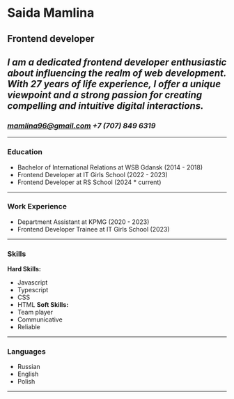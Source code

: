 # Saida Mamlina
## Frontend developer
  *I am a dedicated frontend developer enthusiastic about influencing the realm of web development. With 27 years of life experience, I offer a unique viewpoint and a strong passion for creating compelling and intuitive digital interactions.*
----------------------
### *mamlina96@gmail.com*       *+7 (707) 849 6319*
----------------------

### Education
- Bachelor of International Relations at WSB Gdansk (2014 - 2018)
- Frontend Developer at IT Girls School (2022 - 2023)
- Frontend Developer at RS School (2024 * current)
**********************

### Work Experience
- Department Assistant at KPMG (2020 - 2023)
- Frontend Developer Trainee at IT Girls School (2023)
**********************

### Skills
**Hard Skills:** 
- Javascript
- Typescript
- CSS
- HTML
**Soft Skills:**
- Team player
- Communicative
- Reliable
**********************

### Languages
- Russian
- English
- Polish 
**********************
